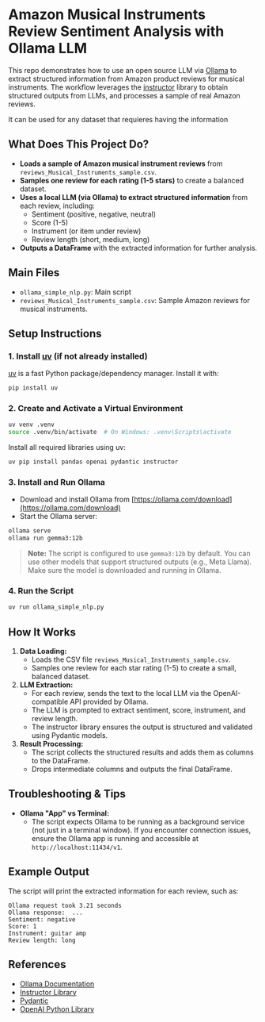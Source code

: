 # Amazon Musical Instruments Review Sentiment Analysis with Ollama LLM

This repo demonstrates how to use an open source LLM via [Ollama](https://ollama.com/) to extract structured information from Amazon product reviews for musical instruments. The workflow leverages the [instructor](https://pypi.org/project/instructor/) library to obtain structured outputs from LLMs, and processes a sample of real Amazon reviews.

It can be used for any dataset that requieres having the information

## What Does This Project Do?

- **Loads a sample of Amazon musical instrument reviews** from `reviews_Musical_Instruments_sample.csv`.
- **Samples one review for each rating (1-5 stars)** to create a balanced dataset.
- **Uses a local LLM (via Ollama) to extract structured information** from each review, including:
  - Sentiment (positive, negative, neutral)
  - Score (1-5)
  - Instrument (or item under review)
  - Review length (short, medium, long)
- **Outputs a DataFrame** with the extracted information for further analysis.

## Main Files

- `ollama_simple_nlp.py`: Main script 
- `reviews_Musical_Instruments_sample.csv`: Sample Amazon reviews for musical instruments.

## Setup Instructions

### 1. Install [uv](https://github.com/astral-sh/uv) (if not already installed)

[uv](https://github.com/astral-sh/uv) is a fast Python package/dependency manager. Install it with:

```bash
pip install uv
```

### 2. Create and Activate a Virtual Environment

```bash
uv venv .venv
source .venv/bin/activate  # On Windows: .venv\Scripts\activate
```

Install all required libraries using uv:

```bash
uv pip install pandas openai pydantic instructor
```

### 3. Install and Run Ollama

- Download and install Ollama from [https://ollama.com/download](https://ollama.com/download)
- Start the Ollama server:

```bash
ollama serve
ollama run gemma3:12b
```

> **Note:** The script is configured to use `gemma3:12b` by default. You can use other models that support structured outputs (e.g., Meta Llama). Make sure the model is downloaded and running in Ollama.

### 4. Run the Script

```bash
uv run ollama_simple_nlp.py
```

## How It Works

1. **Data Loading:**
   - Loads the CSV file `reviews_Musical_Instruments_sample.csv`.
   - Samples one review for each star rating (1-5) to create a small, balanced dataset.
2. **LLM Extraction:**
   - For each review, sends the text to the local LLM via the OpenAI-compatible API provided by Ollama.
   - The LLM is prompted to extract sentiment, score, instrument, and review length.
   - The instructor library ensures the output is structured and validated using Pydantic models.
3. **Result Processing:**
   - The script collects the structured results and adds them as columns to the DataFrame.
   - Drops intermediate columns and outputs the final DataFrame.

## Troubleshooting & Tips

- **Ollama "App" vs Terminal:**
  - The script expects Ollama to be running as a background service (not just in a terminal window). If you encounter connection issues, ensure the Ollama app is running and accessible at `http://localhost:11434/v1`.

## Example Output

The script will print the extracted information for each review, such as:

```
Ollama request took 3.21 seconds
Ollama response:  ...
Sentiment: negative
Score: 1
Instrument: guitar amp
Review length: long
```

## References
- [Ollama Documentation](https://ollama.com/docs)
- [Instructor Library](https://python.useinstructor.com/)
- [Pydantic](https://docs.pydantic.dev/)
- [OpenAI Python Library](https://github.com/openai/openai-python)
